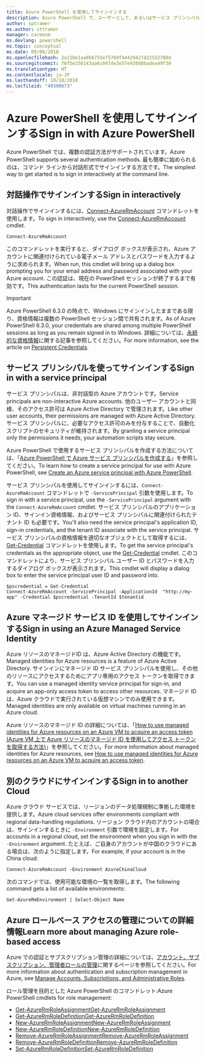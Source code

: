 ```yaml
---
title: Azure PowerShell を使用してサインインする
description: Azure PowerShell で、ユーザーとして、あるいはサービス プリンシパルまたは Azure リソースのマネージド ID を使用してサインインする方法。
author: sptramer
ms.author: sttramer
manager: carmonm
ms.devlang: powershell
ms.topic: conceptual
ms.date: 09/09/2018
ms.openlocfilehash: 2a118e1aa8b6755ef5769f44429427d22532780d
ms.sourcegitcommit: f6f5e256143aa6c097de3e57e930d8badea49f30
ms.translationtype: HT
ms.contentlocale: ja-JP
ms.lasthandoff: 10/18/2018
ms.locfileid: "49399673"
---
```

# <a name="sign-in-with-azure-powershell"></a><span data-ttu-id="ad16a-103">Azure PowerShell を使用してサインインする</span><span class="sxs-lookup"><span data-stu-id="ad16a-103">Sign in with Azure PowerShell</span></span>

<span data-ttu-id="ad16a-104">Azure PowerShell では、複数の認証方法がサポートされています。</span><span class="sxs-lookup"><span data-stu-id="ad16a-104">Azure PowerShell supports several authentication methods.</span></span> <span data-ttu-id="ad16a-105">最も簡単に始められるのは、コマンド ラインから対話形式でサインインする方法です。</span><span class="sxs-lookup"><span data-stu-id="ad16a-105">The simplest way to get started is to sign in interactively at the command line.</span></span>

## <a name="sign-in-interactively"></a><span data-ttu-id="ad16a-106">対話操作でサインインする</span><span class="sxs-lookup"><span data-stu-id="ad16a-106">Sign in interactively</span></span>

<span data-ttu-id="ad16a-107">対話操作でサインインするには、[Connect-AzureRmAccount](/powershell/module/azurerm.profile/connect-azurermaccount) コマンドレットを使用します。</span><span class="sxs-lookup"><span data-stu-id="ad16a-107">To sign in interactively, use the [Connect-AzureRmAccount](/powershell/module/azurerm.profile/connect-azurermaccount) cmdlet.</span></span>

```azurepowershell
Connect-AzureRmAccount
```

<span data-ttu-id="ad16a-108">このコマンドレットを実行すると、ダイアログ ボックスが表示され、Azure アカウントに関連付けられている電子メール アドレスとパスワードを入力するように求められます。</span><span class="sxs-lookup"><span data-stu-id="ad16a-108">When run, this cmdlet will bring up a dialog box prompting you for your email address and password associated with your Azure account.</span></span> <span data-ttu-id="ad16a-109">この認証は、現在の PowerShell セッションが終了するまで有効です。</span><span class="sxs-lookup"><span data-stu-id="ad16a-109">This authentication lasts for the current PowerShell session.</span></span>

> [!IMPORTANT]
> <span data-ttu-id="ad16a-110">Azure PowerShell 6.3.0 の時点で、Windows にサインインしたままである限り、資格情報は複数の PowerShell セッション間で共有されます。</span><span class="sxs-lookup"><span data-stu-id="ad16a-110">As of Azure PowerShell 6.3.0, your credentials are shared among multiple PowerShell sessions as long as you remain signed in to Windows.</span></span> <span data-ttu-id="ad16a-111">詳細については、[永続的な資格情報](context-persistence.md)に関する記事を参照してください。</span><span class="sxs-lookup"><span data-stu-id="ad16a-111">For more information, see the article on [Persistent Credentials](context-persistence.md).</span></span>

## <a name="sign-in-with-a-service-principal"></a><span data-ttu-id="ad16a-112">サービス プリンシパルを使ってサインインする</span><span class="sxs-lookup"><span data-stu-id="ad16a-112">Sign in with a service principal</span></span>

<span data-ttu-id="ad16a-113">サービス プリンシパルは、非対話型の Azure アカウントです。</span><span class="sxs-lookup"><span data-stu-id="ad16a-113">Service principals are non-interactive Azure accounts.</span></span> <span data-ttu-id="ad16a-114">他のユーザー アカウントと同様、そのアクセス許可は Azure Active Directory で管理されます。</span><span class="sxs-lookup"><span data-stu-id="ad16a-114">Like other user accounts, their permissions are managed with Azure Active Directory.</span></span> <span data-ttu-id="ad16a-115">サービス プリンシパルに、必要なアクセス許可のみを付与することで、自動化スクリプトのセキュリティが維持されます。</span><span class="sxs-lookup"><span data-stu-id="ad16a-115">By granting a service principal only the permissions it needs, your automation scripts stay secure.</span></span>

<span data-ttu-id="ad16a-116">Azure PowerShell で使用するサービス プリンシパルを作成する方法については、「[Azure PowerShell で Azure サービス プリンシパルを作成する](create-azure-service-principal-azureps.md)」を参照してください。</span><span class="sxs-lookup"><span data-stu-id="ad16a-116">To learn how to create a service principal for use with Azure PowerShell, see [Create an Azure service principal with Azure PowerShell](create-azure-service-principal-azureps.md).</span></span>

<span data-ttu-id="ad16a-117">サービス プリンシパルを使用してサインインするには、`Connect-AzureRmAccount` コマンドレットで `-ServicePrincipal` 引数を使用します。</span><span class="sxs-lookup"><span data-stu-id="ad16a-117">To sign in with a service principal, use the `-ServicePrincipal` argument with the `Connect-AzureRmAccount` cmdlet.</span></span> <span data-ttu-id="ad16a-118">サービス プリンシパルのアプリケーション ID、サインイン資格情報、およびサービス プリンシパルに関連付けられたテナント ID も必要です。</span><span class="sxs-lookup"><span data-stu-id="ad16a-118">You'll also need the service principal's application ID, sign-in credentials, and the tenant ID associate with the service principal.</span></span> <span data-ttu-id="ad16a-119">サービス プリンシパルの資格情報を適切なオブジェクトとして取得するには、[Get-Credential](/powershell/module/microsoft.powershell.security/get-credential) コマンドレットを使用します。</span><span class="sxs-lookup"><span data-stu-id="ad16a-119">To get the service principal's credentials as the appropriate object, use the [Get-Credential](/powershell/module/microsoft.powershell.security/get-credential) cmdlet.</span></span> <span data-ttu-id="ad16a-120">このコマンドレットにより、サービス プリンシパル ユーザー ID とパスワードを入力するダイアログ ボックスが表示されます。</span><span class="sxs-lookup"><span data-stu-id="ad16a-120">This cmdlet will display a dialog box to enter the service principal user ID and password into.</span></span>

```azurepowershell-interactive
$pscredential = Get-Credential
Connect-AzureRmAccount -ServicePrincipal -ApplicationId  "http://my-app" -Credential $pscredential -TenantId $tenantid
```

## <a name="sign-in-using-an-azure-managed-service-identity"></a><span data-ttu-id="ad16a-121">Azure マネージド サービス ID を使用してサインインする</span><span class="sxs-lookup"><span data-stu-id="ad16a-121">Sign in using an Azure Managed Service Identity</span></span>

<span data-ttu-id="ad16a-122">Azure リソースのマネージドID は、Azure Active Directory の機能です。</span><span class="sxs-lookup"><span data-stu-id="ad16a-122">Managed identities for Azure resources is a feature of Azure Active Directory.</span></span> <span data-ttu-id="ad16a-123">サインインにマネージド ID サービス プリンシパルを使用し、その他のリソースにアクセスするためにアプリ専用のアクセス トークンを取得できます。</span><span class="sxs-lookup"><span data-stu-id="ad16a-123">You can use a managed identity service principal for sign-in, and acquire an app-only access token to access other resources.</span></span> <span data-ttu-id="ad16a-124">マネージド ID は、Azure クラウドで実行されている仮想マシンでのみ使用できます。</span><span class="sxs-lookup"><span data-stu-id="ad16a-124">Managed identities are only available on virtual machines running in an Azure cloud.</span></span>

<span data-ttu-id="ad16a-125">Azure リソースのマネージド ID の詳細については、「[How to use managed identities for Azure resources on an Azure VM to acquire an access token (Azure VM 上で Azure リソースのマネージド ID を使用してアクセス トークンを取得する方法)](/azure/active-directory/managed-identities-azure-resources/how-to-use-vm-token)」を参照してください。</span><span class="sxs-lookup"><span data-stu-id="ad16a-125">For more information about managed identities for Azure resources, see [How to use managed identities for Azure resources on an Azure VM to acquire an access token](/azure/active-directory/managed-identities-azure-resources/how-to-use-vm-token).</span></span>

## <a name="sign-in-to-another-cloud"></a><span data-ttu-id="ad16a-126">別のクラウドにサインインする</span><span class="sxs-lookup"><span data-stu-id="ad16a-126">Sign in to another Cloud</span></span>

<span data-ttu-id="ad16a-127">Azure クラウド サービスでは、リージョンのデータ処理規制に準拠した環境を提供します。</span><span class="sxs-lookup"><span data-stu-id="ad16a-127">Azure cloud services offer environments compliant with regional data-handling regulations.</span></span>
<span data-ttu-id="ad16a-128">リージョン クラウド内のアカウントの場合は、サインインするときに `-Environment` 引数で環境を設定します。</span><span class="sxs-lookup"><span data-stu-id="ad16a-128">For accounts in a regional cloud, set the environment when you sign in with the `-Environment` argument.</span></span>
<span data-ttu-id="ad16a-129">たとえば、ご自身のアカウントが中国のクラウドにある場合は、次のように指定します。</span><span class="sxs-lookup"><span data-stu-id="ad16a-129">For example, if your account is in the China cloud:</span></span>

```azurepowershell-interactive
Connect-AzureRmAccount -Environment AzureChinaCloud
```

<span data-ttu-id="ad16a-130">次のコマンドでは、使用可能な環境の一覧を取得します。</span><span class="sxs-lookup"><span data-stu-id="ad16a-130">The following command gets a list of available environments:</span></span>

```azurepowershell-interactive
Get-AzureRmEnvironment | Select-Object Name
```

## <a name="learn-more-about-managing-azure-role-based-access"></a><span data-ttu-id="ad16a-131">Azure ロールベース アクセスの管理についての詳細情報</span><span class="sxs-lookup"><span data-stu-id="ad16a-131">Learn more about managing Azure role-based access</span></span>

<span data-ttu-id="ad16a-132">Azure での認証とサブスクリプション管理の詳細については、[アカウント、サブスクリプション、管理者ロールの管理](/azure/active-directory/role-based-access-control-configure)に関するページを参照してください。</span><span class="sxs-lookup"><span data-stu-id="ad16a-132">For more information about authentication and subscription management in Azure, see [Manage Accounts, Subscriptions, and Administrative Roles](/azure/active-directory/role-based-access-control-configure).</span></span>

<span data-ttu-id="ad16a-133">ロール管理を目的とした Azure PowerShell のコマンドレット:</span><span class="sxs-lookup"><span data-stu-id="ad16a-133">Azure PowerShell cmdlets for role management:</span></span>

* [<span data-ttu-id="ad16a-134">Get-AzureRmRoleAssignment</span><span class="sxs-lookup"><span data-stu-id="ad16a-134">Get-AzureRmRoleAssignment</span></span>](/powershell/module/AzureRM.Resources/Get-AzureRmRoleAssignment)
* [<span data-ttu-id="ad16a-135">Get-AzureRmRoleDefinition</span><span class="sxs-lookup"><span data-stu-id="ad16a-135">Get-AzureRmRoleDefinition</span></span>](/powershell/module/AzureRM.Resources/Get-AzureRmRoleDefinition)
* [<span data-ttu-id="ad16a-136">New-AzureRmRoleAssignment</span><span class="sxs-lookup"><span data-stu-id="ad16a-136">New-AzureRmRoleAssignment</span></span>](/powershell/module/AzureRM.Resources/New-AzureRmRoleAssignment)
* [<span data-ttu-id="ad16a-137">New-AzureRmRoleDefinition</span><span class="sxs-lookup"><span data-stu-id="ad16a-137">New-AzureRmRoleDefinition</span></span>](/powershell/module/AzureRM.Resources/New-AzureRmRoleDefinition)
* [<span data-ttu-id="ad16a-138">Remove-AzureRmRoleAssignment</span><span class="sxs-lookup"><span data-stu-id="ad16a-138">Remove-AzureRmRoleAssignment</span></span>](/powershell/module/AzureRM.Resources/Remove-AzureRmRoleAssignment)
* [<span data-ttu-id="ad16a-139">Remove-AzureRmRoleDefinition</span><span class="sxs-lookup"><span data-stu-id="ad16a-139">Remove-AzureRmRoleDefinition</span></span>](/powershell/module/AzureRM.Resources/Remove-AzureRmRoleDefinition)
* [<span data-ttu-id="ad16a-140">Set-AzureRmRoleDefinition</span><span class="sxs-lookup"><span data-stu-id="ad16a-140">Set-AzureRmRoleDefinition</span></span>](/powershell/module/AzureRM.Resources/Set-AzureRmRoleDefinition)

